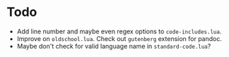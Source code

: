 # Todo

- Add line number and maybe even regex options to `code-includes.lua`.
- Improve on `oldschool.lua`. Check out `gutenberg` extension for pandoc.
- Maybe don't check for valid language name in `standard-code.lua`?
